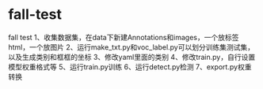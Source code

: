 # fall-test
fall test
1、收集数据集，在data下新建Annotations和images，一个放标签html，一个放图片
2、运行make_txt.py和voc_label.py可以划分训练集测试集，以及生成类别和框框的坐标
3、修改yaml里面的类别
4、修改train.py，自行设置模型权重格式等
5、运行train.py训练
6、运行detect.py检测
7、export.py权重转换
